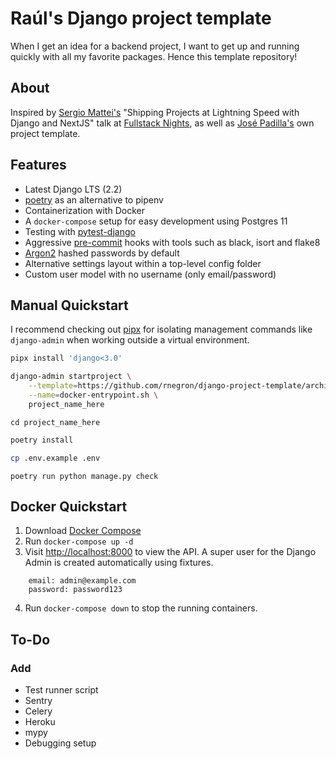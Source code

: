 # Raúl's Django project template

When I get an idea for a backend project, I want to get up and running quickly with all my favorite packages. Hence this template repository!

## About

Inspired by [Sergio Mattei's](https://twitter.com/matteing) "Shipping Projects at Lightning Speed with Django and NextJS" talk at [Fullstack Nights](https://twitter.com/rucury/status/1207092925542342656), as well as [José Padilla's](https://github.com/jpadilla/django-project-template) own project template.

## Features

* Latest Django LTS (2.2)
* [poetry](https://python-poetry.org/) as an alternative to pipenv
* Containerization with Docker
* A `docker-compose` setup for easy development using Postgres 11
* Testing with [pytest-django](https://pytest-django.readthedocs.io/en/latest/index.html)
* Aggressive [pre-commit](https://pre-commit.com/) hooks with tools such as black, isort and flake8
* [Argon2](https://docs.djangoproject.com/en/2.2/topics/auth/passwords/#using-argon2-with-django) hashed passwords by default
* Alternative settings layout within a top-level config folder
* Custom user model with no username (only email/password)


## Manual Quickstart

I recommend checking out [pipx](https://github.com/pipxproject/pipx) for isolating management commands like `django-admin` when working outside a virtual environment.


```bash
pipx install 'django<3.0'
```

```bash
django-admin startproject \
    --template=https://github.com/rnegron/django-project-template/archive/master.zip \
    --name=docker-entrypoint.sh \
    project_name_here
```

```
cd project_name_here
```

```bash
poetry install
```

```bash
cp .env.example .env
```

```
poetry run python manage.py check
```


## Docker Quickstart

1. Download [Docker Compose](https://docs.docker.com/compose/install/)
2. Run `docker-compose up -d`
3. Visit [http://localhost:8000](http//localhost:8000) to view the API. A super user for the Django Admin is created automatically using fixtures.

```
    email: admin@example.com
    password: password123
```

4. Run `docker-compose down` to stop the running containers.

## To-Do

### Add
- Test runner script
- Sentry
- Celery
- Heroku
- mypy
- Debugging setup
